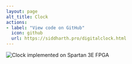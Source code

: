 ```yaml
---
layout: page
alt_title: Clock
actions:
- label: "View code on GitHub"
  icon: github
  url: https://siddharth.pro/digitalclock.html
---
```



![Clock implemented on Spartan 3E FPGA](/assets/images/digital_clock.gif)
